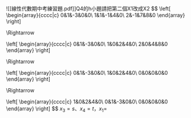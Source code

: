 ![[線性代數期中考練習題.pdf]]Q4的h小題請把第二個X1改成X2
$$
\left[
\begin{array}{cccc|c}
0&1&-3&0&0\\
1&1&-1&4&0\\
2&-1&7&8&0
\end{array}
\right]

\Rightarrow

\left[
\begin{array}{cccc|c}
0&1&-3&0&0\\
1&0&2&4&0\\
2&0&4&8&0
\end{array}
\right]

\Rightarrow

\left[
\begin{array}{cccc|c}
0&1&-3&0&0\\
1&0&2&4&0\\
0&0&0&0&0
\end{array}
\right]

\Rightarrow

\left[
\begin{array}{cccc|c}
1&0&2&4&0\\
0&1&-3&0&0\\
0&0&0&0&0
\end{array}
\right]
$$
$x_3=s、x_4=t，x_1=$
